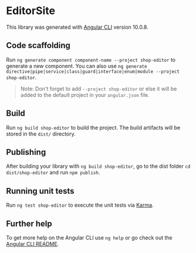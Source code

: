 # EditorSite

This library was generated with [Angular CLI](https://github.com/angular/angular-cli) version 10.0.8.

## Code scaffolding

Run `ng generate component component-name --project shop-editor` to generate a new component. You can also use `ng generate directive|pipe|service|class|guard|interface|enum|module --project shop-editor`.
> Note: Don't forget to add `--project shop-editor` or else it will be added to the default project in your `angular.json` file. 

## Build

Run `ng build shop-editor` to build the project. The build artifacts will be stored in the `dist/` directory.

## Publishing

After building your library with `ng build shop-editor`, go to the dist folder `cd dist/shop-editor` and run `npm publish`.

## Running unit tests

Run `ng test shop-editor` to execute the unit tests via [Karma](https://karma-runner.github.io).

## Further help

To get more help on the Angular CLI use `ng help` or go check out the [Angular CLI README](https://github.com/angular/angular-cli/blob/master/README.md).
